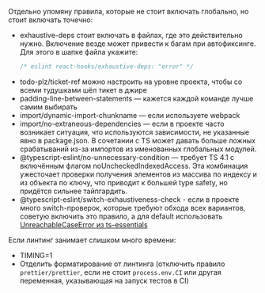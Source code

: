 Отдельно упомяну правила, которые не стоит включать глобально, но стоит включать точечно:
* exhaustive-deps стоит включать в файлах, где это действительно нужно. Включение везде может привести к багам при автофиксинге. Для этого в шапке файла укажите:
  ```ts
  /* eslint react-hooks/exhaustive-deps: "error" */
  ```
* todo-plz/ticket-ref можно настроить на уровне проекта, чтобы со всеми тудушками шёл тикет в джире
* padding-line-between-statements — кажется каждой команде лучше самим выбирать
* import/dynamic-import-chunkname — если используете webpack
* import/no-extraneous-dependencies — если в проекте часто возникает ситуация, что используются зависимости, не указанные явно в package.json. В сочетании с TS может давать больше ложных срабатываний из-за импортов из именованных глобальных модулей.
* @typescript-eslint/no-unnecessary-condition — требует TS 4.1 с включённым флагом noUncheckedIndexedAccess. Эта комбинация ужесточает проверки получения элементов из массива по индексу и из объекта по ключу, что приводит к большей type safety, но придётся сильнее тайпгардить.
* @typescript-eslint/switch-exhaustiveness-check - если в проекте много switch-проверок, которые требуют обхода всех вариантов, советую включить это правило, а для default использовать [UnreachableCaseError из ts-essentials](https://github.com/krzkaczor/ts-essentials#exhaustive-switch-cases)

Если линтинг занимает слишком много времени:
* TIMING=1
* Отделить форматирование от линтинга (отключить правило `prettier/prettier`, если не стоит `process.env.CI` или другая переменная, указывающая на запуск тестов в CI)

